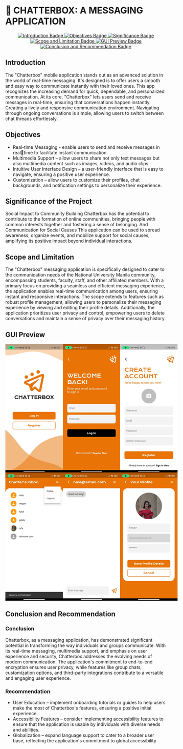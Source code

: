 # 📱 CHATTERBOX: A MESSAGING APPLICATION

<div id="badges" align="center">
  <a href="#introduction">
    <img src="https://img.shields.io/badge/Introduction-blue?style=for-the-badge" alt="Introduction Badge"/>
  </a>
  <a href="#objectives">
    <img src="https://img.shields.io/badge/Objectives-blue?style=for-the-badge" alt="Objectives Badge"/>
  </a>
  <a href="#significance">
    <img src="https://img.shields.io/badge/Significance-blue?style=for-the-badge" alt="Significance Badge"/>
  </a>
  <a href="#scope-and-limitation">
    <img src="https://img.shields.io/badge/Scope%20and%20Limitation-blue?style=for-the-badge" alt="Scope and Limitation Badge"/>
  </a>
  <a href="#gui-preview">
    <img src="https://img.shields.io/badge/GUI%20Preview-blue?style=for-the-badge" alt="GUI Preview Badge"/>
  </a>
  <a href="#conclusion-and-recommendation">
    <img src="https://img.shields.io/badge/Conclusion%20and%20Recommendation-blue?style=for-the-badge" alt="Conclusion and Recommendation Badge"/>
  </a>
</div>

## Introduction <a name="introduction"></a>

  The "Chatterbox" mobile application stands out as an advanced solution in the 
world of real-time messaging. It's designed is to offer users a smooth and easy way 
to communicate instantly with their loved ones. This app recognizes the increasing 
demand for quick, dependable, and personalized communication. At its core, 
"Chatterbox" lets users send and receive messages in real-time, ensuring that 
conversations happen instantly. Creating a lively and responsive communication 
environment. Navigating through ongoing conversations is simple, allowing users 
to switch between chat threads effortlessly.


## Objectives <a name="objectives"></a>
- Real-time Messaging - enable users to send and receive messages in realtime to facilitate instant communication.
- Multimedia Support – allow users to share not only text messages but also 
multimedia content such as images, videos, and audio clips.
- Intuitive User Interface Design – a user-friendly interface that is easy to 
navigate, ensuring a positive user experience.
- Customization – allow users to customize their profiles, chat backgrounds, 
and notification settings to personalize their experience.


## Significance of the Project <a name="significance"></a>
Social Impact to Community Building Chatterbox has the potential to contribute to 
the formation of online communities, bringing people with common interests 
together and fostering a sense of belonging. And Communication for Social 
Causes This application can be used to spread awareness, organize events, and 
mobilize support for social causes, amplifying its positive impact beyond individual 
interactions.


## Scope and Limitation <a name="scope-and-limitation"></a>
The "Chatterbox" messaging application is specifically designed to cater to the 
communication needs of the National University Manila community, encompassing 
students, faculty, staff, and other affiliated members. With a primary focus on 
providing a seamless and efficient messaging experience, the application enables 
real-time communication among users, ensuring instant and responsive 
interactions. The scope extends to features such as robust profile management, 
allowing users to personalize their messaging experience by viewing and editing 
their profile details. Additionally, the application prioritizes user privacy and control, 
empowering users to delete conversations and maintain a sense of privacy over 
their messaging history.


## GUI Preview <a name="gui-preview"></a>

<div style="display: flex; justify-content: space-between;">

  <img src="img/LandingPage.png" alt="Landing Page" width="180" height="400">

  <img src="img/SignIn.jpg" alt="Landing Page" width="180" height="400">

  <img src="img/SignUp.jpg" alt="Landing Page" width="180" height="400">

</div>

<div style="display: flex; justify-content: space-between;">

  <img src="img/Home.png" alt="Landing Page" width="180" height="400">

  <img src="img/Convo.png" alt="Landing Page" width="180" height="400">

  <img src="img/SaveProfileDetails.png" alt="Landing Page" width="180" height="400">

</div>


## Conclusion and Recommendation <a name="conclusion-and-recommendation"></a>

### Conclusion

Chatterbox, as a messaging application, has demonstrated significant potential in 
transforming the way individuals and groups communicate. With its real-time 
messaging, multimedia support, and emphasis on user experience and security, 
Chatterbox addresses the evolving needs of modern communication. The 
application's commitment to end-to-end encryption ensures user privacy, while 
features like group chats, customization options, and third-party integrations 
contribute to a versatile and engaging user experience.

### Recommendation
- User Education – implement onboarding tutorials or guides to help users 
make the most of Chatterbox's features, ensuring a positive initial 
experience.
- Accessibility Features – consider implementing accessibility features to 
ensure that the application is usable by individuals with diverse needs and 
abilities.
- Globalization – expand language support to cater to a broader user base, 
reflecting the application's commitment to global accessibility
